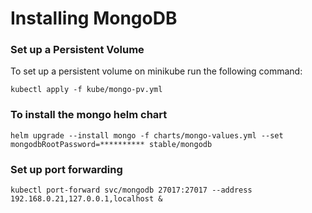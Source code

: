 # Installing MongoDB

### Set up a Persistent Volume

To set up a persistent volume on minikube run the following command:

```
kubectl apply -f kube/mongo-pv.yml
```

### To install the mongo helm chart

```
helm upgrade --install mongo -f charts/mongo-values.yml --set mongodbRootPassword=********** stable/mongodb
```


### Set up port forwarding
```
kubectl port-forward svc/mongodb 27017:27017 --address 192.168.0.21,127.0.0.1,localhost &
```
